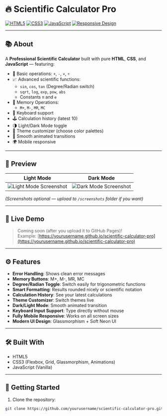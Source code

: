 # 🔥 Scientific Calculator Pro

[![HTML5](https://img.shields.io/badge/HTML5-E34F26?style=for-the-badge&logo=html5&logoColor=white)]()
[![CSS3](https://img.shields.io/badge/CSS3-1572B6?style=for-the-badge&logo=css3&logoColor=white)]()
[![JavaScript](https://img.shields.io/badge/JavaScript-F7DF1E?style=for-the-badge&logo=javascript&logoColor=black)]()
[![Responsive Design](https://img.shields.io/badge/Responsive-Mobile%20Friendly-brightgreen?style=for-the-badge)]()

---

## 📚 About

A **Professional Scientific Calculator** built with pure **HTML**, **CSS**, and **JavaScript** — featuring:

- 🔢 Basic operations: `+`, `-`, `×`, `÷`
- 📈 Advanced scientific functions:
  - `sin`, `cos`, `tan` (Degree/Radian switch)
  - `sqrt`, `log`, `exp`, `pow`, `abs`
  - Constants `π` and `e`
- 🧠 Memory Operations:
  - `M+`, `M-`, `MR`, `MC`
- 🎯 Keyboard support
- 🕹️ Calculation history (latest 10)
- 🌗 Light/Dark Mode toggle
- 🎨 Theme customizer (choose color palettes)
- 💫 Smooth animated transitions
- 🌍 Mobile responsive

---

## 🎥 Preview

| Light Mode | Dark Mode |
|:---:|:---:|
| ![Light Mode Screenshot](screenshots/light.png) | ![Dark Mode Screenshot](screenshots/dark.png) |

*(Screenshots optional — upload to `/screenshots` folder if you want)*

---

## 🚀 Live Demo

> Coming soon (after you upload it to GitHub Pages)!  
Example: [https://yourusername.github.io/scientific-calculator-pro](https://yourusername.github.io/scientific-calculator-pro)

---

## ⚙️ Features

- **Error Handling**: Shows clean error messages
- **Memory Buttons**: M+, M-, MR, MC
- **Degree/Radian Toggle**: Switch easily for trigonometric functions
- **Smart Formatting**: Results rounded nicely or scientific notation
- **Calculation History**: See your latest calculations
- **Theme Customizer**: Switch themes live
- **Dark/Light Mode**: Smooth animated transition
- **Keyboard Input Support**: Type directly without mouse
- **Fully Mobile Responsive**: Works on all screen sizes
- **Modern UI Design**: Glassmorphism + Soft Neon UI

---

## 🛠 Built With

- HTML5
- CSS3 (Flexbox, Grid, Glassmorphism, Animations)
- JavaScript (Vanilla)

---

## 🧩 Getting Started

1. Clone the repository:

```bash
git clone https://github.com/yourusername/scientific-calculator-pro.git
